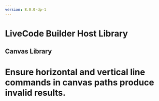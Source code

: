 ```yaml
---
version: 8.0.0-dp-1
---
```

# LiveCode Builder Host Library
## Canvas Library

# Ensure horizontal and vertical line commands in canvas paths produce invalid results.
